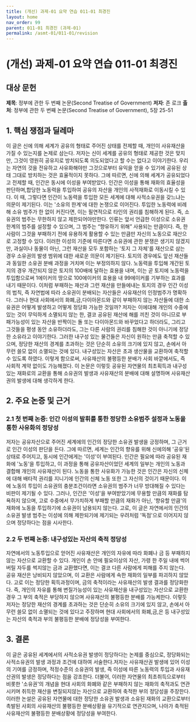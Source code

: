```yaml
---
title: (개선) 과제-01 요약 연습 011-01 최경진
layout: home
nav_order: 99
parent: 011-01 최경진 (과제-01)
permalink: /asmt-01/011-01/revision
---
```


# (개선) 과제-01 요약 연습 011-01 최경진 


## 대상 문헌
**제목**: 정부에 관한 두 번째 논문(Second Treatise of Government)
**저자**: 존 로크
**출처**:  정부에 관한 두 번째 논문(Second Treatise of Government), 5장 25-51  

## 1. 핵심 쟁점과 딜레마  
이 글은 신에 의해 세계가 공유의 형태로 주어진 상태를 전제할 때, 개인이 사유재산을 가질 수 있는지를 논제로 삼는다. 저자는 신이 세계를 공유의 형태로 제공한 것은 맞지만, 그것이 영원히 공유지로 방치되도록 의도되었다고 할 수는 없다고 이야기한다. 우리는 자연의 것을 전유하고 사유화해야만 그것으로부터 유익을 얻을 수 있기에 공유된 상태 그대로 방치하는 것은 효율적이지 못하다. 그에 따르면, 신에 의해 세계가 공유되었다고 전제할 때, 인간은 동시에 이성을 부여받았다. 인간은 이성을 통해 재화의 효율성을 판단하며,합당한 노동력을 투입하여 공유의 자산을 개인의 사적재화로 이동시킬 수 있다. 이 때, 그렇다면 인간이 노동력을 투입한 모든 세계에 대해 사적소유권을 갖느냐는 의문이 제기된다. 이는 '소유의 한계'에 대한 논쟁으로 이어진다. 투입한 노동력에 비례해 소유 범주가 한 없이 커진다면, 이는 필연적으로 타인의 권리를 침해하게 된다. 즉, 소유권의 범주는 무한하지 않고 제한되어야만한다. 인류는 앞서 언급한 이성으로 소유권 한계의 범주를 설정할 수 있으며, 그 범주는 “향유하기 위해” 사용되는 만큼이다. 즉, 한 사람이 그것을 부패하기 전에 유용하게 활용할 수 있는 만큼만 자신의 노동으로 재산으로 고정할 수 있다. 이러한 이성의 기준에 따른다면 소유권에 관한 분쟁은 생기지 않겠지만, 과실이나 동물이 아닌, 그런 재산을 모두 포함하는 '토지 그 자체'를 재산으로 삼는 경우 소유권의 발생 범위에 대한 새로운 의문이 제기된다. 토지의 경우에도 앞선 재산들과 동일한 소유권 분배 과정을 거치며 이는 부정의하지 않다. 노동력을 투입해 개간된 토지의 경우 개간되지 않은 토지의 100배에 달하는 효용을 내며, 이는 곧 토지에 노동력을 투입함으로써 1에이커의 땅으로 100에이커의 효용을 내 99에이커를 기부하는 효과를 내기 때문이다. 이처럼 부패하는 재산과 그런 재산을 만들에내는 토지의 경우 인간 이성의 법칙, 즉 자연법에 따라 소유권이 분배되는 자산들은 사유재산의 인정범주가 명확하다. 그러나 현대 사회에서의 화폐,금,다이아몬드와 같이 부패하지 않는 자산들에 대한 소유권은 어떻게 발생하고 어떻게 정당화 가능한 것일까? 저자는 이에대해 개인의 수중에 있는 것이 무익하게 소멸되지 않는 한,  결코 공유된 재산에 해를 끼친 것이 아니므로 부패가능성이 있는 자산을 반짝이는 돌 또는 다이아몬드와 바꾸었다고 하더라도, 그리고 그것들을 평생 동안 소유하더라도, 그는 다른 사람의 권리를 침해한 것이 아니기에 정당한 소유라고 이야기한다. 그러한 내구성 있는 물건들은 자신이 원하는 만큼 축적할 수 있으며, 정당한 재산의 경계를 초과하는 것은 단순히 소유의 크기에 있지 않고, 손에서 아무런 쓸모 없이 소멸되는 것에 있다. 내구성있는 자산은 초과 생산물을 교환하여 축적할 수 있도록 하였다. 이렇게 함으로써, 사유재산의 불평등한 분배가 사회 바깥에서도, 즉 사회적 계약 없이도 가능해졌다. 이 논문은 이렇듯 공유된 자연물의 최초획득과 내구성있는 재화로의 교환을 통해 소유권의 발생과 사유재산의 분배에 대해 설명하며 사유재산권의 발생에 대해 생각하게 한다. 

## 2. 주요 논증 및 근거  

### 2.1 첫 번째 논증: 인간 이성의 발휘를 통한 정당한 소유범주 설정과 노동을 통한 사유화의 정당성 
저자는 공유자산으로 주어진 세계에의 인간의 정당한 소유권 발생을 긍정하며, 그 근거로 인간 이성의 판단을 든다. 그에 따르면, 세계는 인간의 향유를 위해 신에의해 '공유'된 상태로 주어지고, 동시에 인간에게는 '이성'이 부여된다. 인간은 필요에 따라 공유된 재화에 '노동'을 투입하고, 이 과정을 통해 공유자산이었던 세계의 일부는 개인의 노동과 결합해 개인의 사유재산이 된다. 노동을 통한 사유화가 가능한 것은 인간은 자신의 신체에 대해 배타적 권리를 지니기에 인간의 신체 노동 또한 그 자신의 것이기 때문이다. 이에 노동의 투입이 소유권의 충분조건이라면 소유권의 범주가 너무 방대해질 수 있다는 비판이 제기될 수 있다. 그러나, 인간은 '이성'을 부여받았기에 무용할 만큼의 재화를 탐욕하지 않으며, 고로 수중에서 무가치하게 부패할 만큼의 재화가 아닌, '향유할 만큼'의 재화에 노동을 투입하기에 소유권이 남용되지 않는다. 고로, 이 글은 자연에서의 인간의 소유권 발생 범주는 이성에 의해 제한되기에 제기되는 우려처럼 '독점'으로 이어지지 않으며 정당하다는 점을 시사한다.  

### 2.2 두 번째 논증: 내구성있는 자산의 축적 정당성 
자연에서의 노동투입으로 얻어진 사유재산은 개인의 자유에 따라 화폐나 금 등 부패하지 않는 자산으로 교환할 수 있다. 개인이 손 안에 필요이상의 자산, 가령 한 주일 내에 썩어버릴 자두를 썩지않는 금과 교환했다면, 이는 결코 다른 사람에게 피해를 주지 않는다. 공유 재산은 낭비되지 않았으며, 이 교환은 사람에게 속한 재화의 일부를 파괴하지 않았다. 고로 이는 정당한 획득과정이며, 금의 축적이라는 사유재산의 발생 결과를 정당화한다. 즉, 개인의 자유를 통해 변질가능성이 있는 사유재산을 내구성있는 자산으로 교환한 경우 그 부의 축적은 부당하지 않으며 사유재산의 불평등한 분배를 가능케한다. 이렇듯 저자는 정당한 재산의 경계를 초과하는 것은 단순히 소유의 크기에 있지 않고, 손에서 아무런 쓸모 없이 소멸되는 것에 있다고 주장하며 현대 사회에서의 화폐,금,은 등 내구성있는 자산의 축적과 부의 불평등한 분배에 정당성을 부여한다.
  
 

## 3. 결론  
이 글은 공유된 세계에서의 사적소유권 발생이 정당하다는 논제를 중심으로, 정당화되는 사적소유권의 발생 과정과 조건에 대하여 서술한다.저자는 사유재산권 발생에 있어 이성의 기여를 긍정하며, 적정수준의 소유권의 발생, 즉 이성에 따른 노동력의 투입과 사유재산권의 발생은 정당하다는 점을 강조한다. 더불어, 이러한 자연물의 최초취득으로부터 비롯한 '소유권'의 개념을 현대 사회의 화폐와 같은 부패하지 않는 재화의 축적과도 연관시키며 취득한 재산을 변질되지않는 자산으로 교환하여 축적한 부의 정당성을 주장한다. 이러한 논설은 공유된 자연물에 대한 정당한 소유권 발생과 소유된 재화의 교환으로부터 촉발된 사회의 사유재산의 불평등한 분배상황을 유기적으로 연관지으며, 나아가 축적된 사유재산의 불평등한 분배상황에 정당성을 부여한다. 

